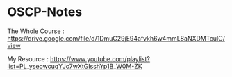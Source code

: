# OSCP-Notes

The Whole Course :
https://drive.google.com/file/d/1DmuC29jE94afvkh6w4mmL8aNXDMTcuIC/view

My Resource :
https://www.youtube.com/playlist?list=PL_yseowcuqYJc7wXtGIsshYp1B_W0M-ZK
